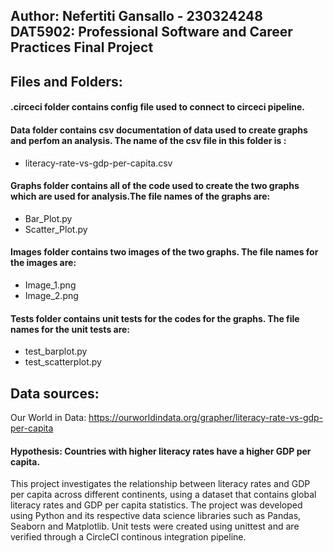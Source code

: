 ## Author: Nefertiti Gansallo - 230324248            DAT5902: Professional Software and Career Practices Final Project

## Files and Folders:
#### .circeci folder contains config file used to connect to circeci pipeline.

#### Data folder contains csv documentation of data used to create graphs and perfom an analysis. The name of the csv file in this folder is : 
- literacy-rate-vs-gdp-per-capita.csv

#### Graphs folder contains all of the code used to create the two graphs which are used for analysis.The file names of the graphs are:
- Bar_Plot.py
- Scatter_Plot.py

#### Images folder contains two images of the two graphs. The file names for the images are:
- Image_1.png
- Image_2.png

#### Tests folder contains unit tests for the codes for the graphs. The file names for the unit tests are:
- test_barplot.py
- test_scatterplot.py

## Data sources:
Our World in Data: https://ourworldindata.org/grapher/literacy-rate-vs-gdp-per-capita

#### Hypothesis: Countries with higher literacy rates have a higher GDP per capita.

This project investigates the relationship between literacy rates and GDP per capita across different continents, using a dataset that contains global literacy rates and GDP per capita statistics. The project was developed using Python and its respective data science libraries such as Pandas, Seaborn and Matplotlib. Unit tests were created using unittest and are verified through a CircleCI continous integration pipeline.